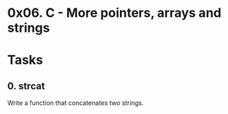 # 0x06. C - More pointers, arrays and strings

# Tasks

## 0. strcat
Write a function that concatenates two strings.